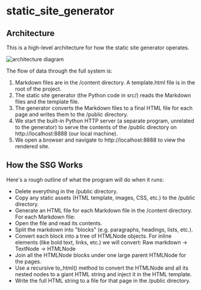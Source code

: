 # static_site_generator

## Architecture
This is a high-level architecture for how the static site generator operates.

![architecture diagram](https://storage.googleapis.com/qvault-webapp-dynamic-assets/course_assets/UKCNg8E.png)

The flow of data through the full system is:

1. Markdown files are in the /content directory. A template.html file is in the root of the project.
2. The static site generator (the Python code in src/) reads the Markdown files and the template file.
3. The generator converts the Markdown files to a final HTML file for each page and writes them to the /public directory.
4. We start the built-in Python HTTP server (a separate program, unrelated to the generator) to serve the contents of the /public directory on http://localhost:8888 (our local machine).
5. We open a browser and navigate to http://localhost:8888 to view the rendered site.

## How the SSG Works
Here's a rough outline of what the program will do when it runs:

- Delete everything in the /public directory.
- Copy any static assets (HTML template, images, CSS, etc.) to the /public directory.
- Generate an HTML file for each Markdown file in the /content directory. For each Markdown file:
- Open the file and read its contents.
- Split the markdown into "blocks" (e.g. paragraphs, headings, lists, etc.).
- Convert each block into a tree of HTMLNode objects. For inline elements (like bold text, links, etc.) we will convert:
    Raw markdown -> TextNode -> HTMLNode
- Join all the HTMLNode blocks under one large parent HTMLNode for the pages.
- Use a recursive to_html() method to convert the HTMLNode and all its nested nodes to a giant HTML string and inject it in the HTML template.
- Write the full HTML string to a file for that page in the /public directory.
